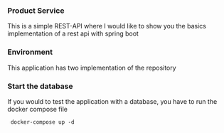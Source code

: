 ### Product Service

This is a simple REST-API where I would like to show you the basics implementation of a rest api with spring boot

### Environment
This application has two implementation of the repository

### Start the database
If you would to test the application with a database, you have to run the docker compose file

```
 docker-compose up -d
```